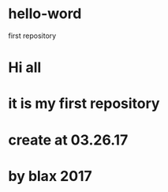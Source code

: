 # hello-word
first repository

# Hi all 
# it is my first repository
# create at 03.26.17

# by blax 2017
